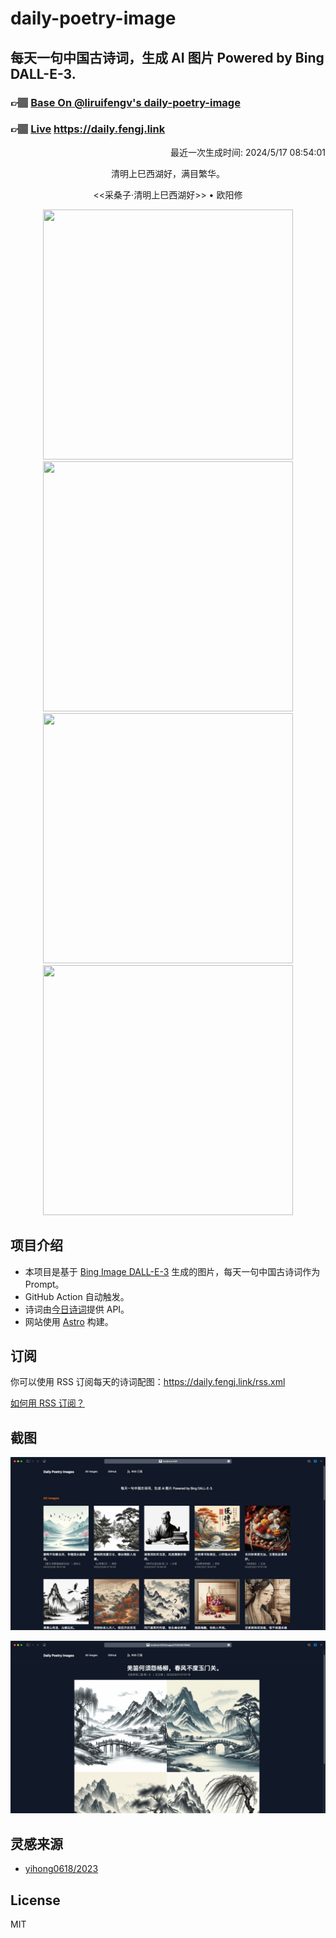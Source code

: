 
# daily-poetry-image

## 每天一句中国古诗词，生成 AI 图片 Powered by Bing DALL-E-3.

### 👉🏽 [Base On @liruifengv's daily-poetry-image](https://github.com/liruifengv/daily-poetry-image)

### 👉🏽 [Live](https://daily.fengj.link) https://daily.fengj.link

<p align="right">
  最近一次生成时间: 2024/5/17 08:54:01
</p>
<p align="center">
清明上巳西湖好，满目繁华。
</p>
<p align="center">
<<采桑子·清明上巳西湖好>> • 欧阳修
</p>
<p align="center">
<img src="https://tse1.mm.bing.net/th/id/OIG4.55oATtapIvSSxx_.7Mrl" height="400" width="400" />
<img src="https://tse4.mm.bing.net/th/id/OIG4.K9xe25z5tmiJ1vnQt6ej" height="400" width="400" />
<img src="https://tse1.mm.bing.net/th/id/OIG4.sa5Ab5HwNBX1csgId54W" height="400" width="400" />
<img src="https://tse4.mm.bing.net/th/id/OIG4.GiuUFawg7txPZvUOYaOy" height="400" width="400" />
</p>

## 项目介绍

-   本项目是基于 [Bing Image DALL-E-3](https://www.bing.com/images/create) 生成的图片，每天一句中国古诗词作为 Prompt。
-   GitHub Action 自动触发。
-   诗词由[今日诗词](https://www.jinrishici.com/)提供 API。
-   网站使用 [Astro](https://astro.build) 构建。

## 订阅

你可以使用 RSS 订阅每天的诗词配图：https://daily.fengj.link/rss.xml

[如何用 RSS 订阅？](https://zhuanlan.zhihu.com/p/55026716)

## 截图

![图片列表](./screenshots/Snipaste_2023-12-28_21-00-26.png)

![图片详情](./screenshots/Snipaste_2023-12-28_21-00-53.png)

## 灵感来源

-   [yihong0618/2023](https://github.com/yihong0618/2023)

## License

MIT
